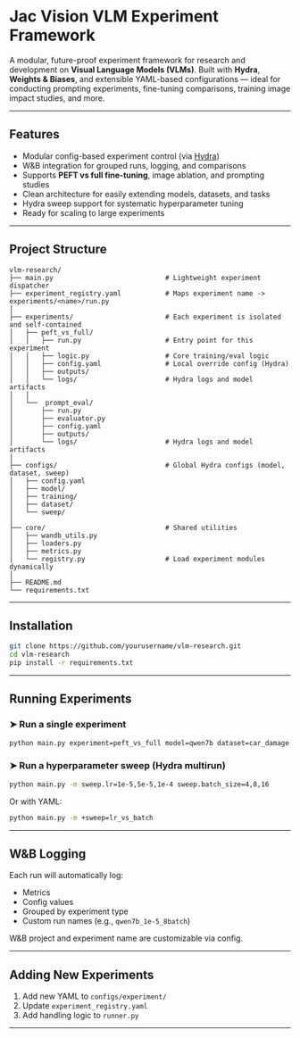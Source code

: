 # Jac Vision VLM Experiment Framework

A modular, future-proof experiment framework for research and development on **Visual Language Models (VLMs)**. Built with **Hydra**, **Weights & Biases**, and extensible YAML-based configurations — ideal for conducting prompting experiments, fine-tuning comparisons, training image impact studies, and more.

---

## Features

- Modular config-based experiment control (via [Hydra](https://hydra.cc))
- W&B integration for grouped runs, logging, and comparisons
- Supports **PEFT vs full fine-tuning**, image ablation, and prompting studies
- Clean architecture for easily extending models, datasets, and tasks
- Hydra sweep support for systematic hyperparameter tuning
- Ready for scaling to large experiments

---

## Project Structure

```
vlm-research/
├── main.py                            # Lightweight experiment dispatcher
├── experiment_registry.yaml           # Maps experiment name -> experiments/<name>/run.py
│
├── experiments/                       # Each experiment is isolated and self-contained
│   ├── peft_vs_full/
│   │   ├── run.py                     # Entry point for this experiment
│   │   ├── logic.py                   # Core training/eval logic
│   │   ├── config.yaml                # Local override config (Hydra)
│   │   ├── outputs/
│   │   └── logs/                      # Hydra logs and model artifacts
│   │
│   └──  prompt_eval/
│       ├── run.py
│       ├── evaluator.py
│       ├── config.yaml
│       ├── outputs/
│       └── logs/                      # Hydra logs and model artifacts
│
├── configs/                           # Global Hydra configs (model, dataset, sweep)
│   ├── config.yaml
│   ├── model/
│   ├── training/
│   ├── dataset/
│   └── sweep/
│
├── core/                              # Shared utilities
│   ├── wandb_utils.py
│   ├── loaders.py
│   ├── metrics.py
│   └── registry.py                    # Load experiment modules dynamically
│
├── README.md
└── requirements.txt
```

---

## Installation

```bash
git clone https://github.com/yourusername/vlm-research.git
cd vlm-research
pip install -r requirements.txt
```

---

## Running Experiments

### ➤ Run a single experiment

```bash
python main.py experiment=peft_vs_full model=qwen7b dataset=car_damage
```

### ➤ Run a hyperparameter sweep (Hydra multirun)

```bash
python main.py -m sweep.lr=1e-5,5e-5,1e-4 sweep.batch_size=4,8,16
```

Or with YAML:

```bash
python main.py -m +sweep=lr_vs_batch
```

---

## W&B Logging

Each run will automatically log:

- Metrics
- Config values
- Grouped by experiment type
- Custom run names (e.g., `qwen7b_1e-5_8batch`)

W&B project and experiment name are customizable via config.

---

## Adding New Experiments

1. Add new YAML to `configs/experiment/`
2. Update `experiment_registry.yaml`
3. Add handling logic to `runner.py`

---
<!--
## Ideal Use Cases

- VLM-based insurance prediction
- Prompt vs. finetuning comparison studies
- Training data ablation experiments
- Academic/research reproducibility

---

## TODO / Coming Soon

- [ ] Hugging Face model auto-loading
- [ ] Fine-tuning via Unsloth or LoRA
- [ ] Built-in evaluation metrics for VQA, OCR, etc.
- [ ] Frontend integration with Jac Vision UI
- [ ] On-the-fly model training via backend API

---

## Contributing

We're building this as a flexible backend for the **Jac Vision** no-code platform and for visual AI experimentation. If you're a researcher, engineer, or builder — PRs and suggestions are welcome.

---

## 📄 License

MIT — free to use, extend, and share.
-->
